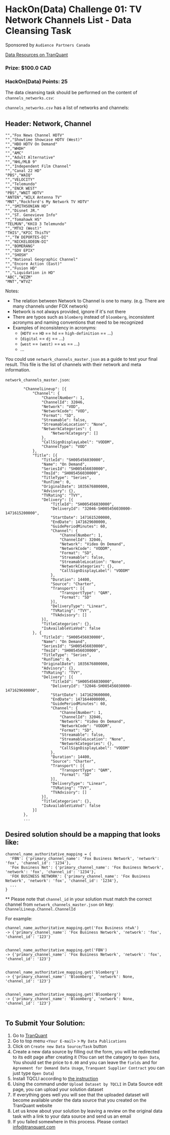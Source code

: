 HackOn(Data) Challenge 01: TV Network Channels List - Data Cleansing Task
=============
Sponsored by `Audience Partners Canada`


[Data Resources on TranQuant](http://tranquant.com/datasource-detail/cdc72da2-096a-4733-a0a1-4443ab88c6bc)

### Prize: $100.0 CAD

### HackOn(Data) Points: 25

The data cleansing task should be performed on the content of `channels_networks.csv`:

`channels_networks.csv` has a list of networks and channels:

## Header: Network, Channel
```
"","Fox News Channel HDTV"
"","Showtime Showcase HDTV (West)"
"","HBO HDTV On Demand"
"","WHDH"
"","AMC"
"","Adult Alternative"
"","NHL/MLB 9"
"","Independent Film Channel"
"","Canal 22 HD"
"PBS","WAIQ"
"","VELOCITY"
"","Telemundo"
"","ENCR WEST"
"PBS","WNIT HDTV"
"ANTEN","WILX Antenna TV"
"MNT","Rockford's My Network TV HDTV"
"","SMITHSONIAN HD"
"","Disnet JR."
"","ST. Genevieve Info"
"","Tomahawk HS"
"TELMUN","KKCO 3 Telemundo"
"","MTV2 (West)"
"THIS","KPIC ThisTV"
"","TW DEPORTES-DI"
"","NICKELODEON-DI"
"","BOMERANG"
"","SDV EPIX"
"","SHOSH"
"","National Geographic Channel"
"","Encore Action (East)"
"","Fusion HD"
"","Liquidation in HD"
"ABC","WZZM"
"MNT","WTVZ"
```

Notes: 
- The relation between Network to Channel is one to many. (e.g. There are many channels under FOX network)
- Network is not always provided, ignore if it's not there
- There are typos such as `blomberg` instead of `bloomberg`, inconsistent acronyms and naming conventions that need to be recognized
- Examples of inconsistency in acronyms:
  - (`HDTV` == `HD` == `hd` == `high-definition` == ...)
  - (`digital` == `dj` == ...)
  - (`west` == `(west)` == `ws` == ...)
  - ...

You could use `network_channels_master.json` as a guide to test your final result. This file is the list of channels with their network and meta information.

`network_channels_master.json`:
```
		"ChannelLineup": [{
			"Channel": {
				"ChannelNumber": 1,
				"ChannelId": 32046,
				"Network": "VOD",
				"NetworkCode": "VOD",
				"Format": "SD",
				"Streamable": false,
				"StreamableLocation": "None",
				"NetworkCategories": {
					"NetworkCategory": []
				},
				"CallSignDisplayLabel": "VODDM",
				"ChannelType": "VOD"
			},
			"Title": [{
				"TitleId": "SH005456030000",
				"Name": "On Demand",
				"SeriesId": "SH005456030000",
				"TmsId": "SH005456030000",
				"TitleType": "Series",
				"RunTime": 0,
				"OriginalDate": 1035676800000,
				"Advisory": {},
				"TVRating": "TVY",
				"Delivery": [{
					"TitleId": "SH005456030000",
					"DeliveryId": "32046-SH005456030000-1471615200000",
					"StartDate": 1471615200000,
					"EndDate": 1471629600000,
					"GuidePeriodMinutes": 60,
					"Channel": {
						"ChannelNumber": 1,
						"ChannelId": 32046,
						"Network": "Video On Demand",
						"NetworkCode": "VODDM",
						"Format": "SD",
						"Streamable": false,
						"StreamableLocation": "None",
						"NetworkCategories": {},
						"CallSignDisplayLabel": "VODDM"
					},
					"Duration": 14400,
					"Source": "Charter",
					"Transport": [{
						"TransportType": "QAM",
						"Format": "SD"
					}],
					"DeliveryType": "Linear",
					"TVRating": "TVY",
					"TVAdvisory": []
				}],
				"TitleCategories": {},
				"IsAvailableViaVod": false
			}, {
				"TitleId": "SH005456030000",
				"Name": "On Demand",
				"SeriesId": "SH005456030000",
				"TmsId": "SH005456030000",
				"TitleType": "Series",
				"RunTime": 0,
				"OriginalDate": 1035676800000,
				"Advisory": {},
				"TVRating": "TVY",
				"Delivery": [{
					"TitleId": "SH005456030000",
					"DeliveryId": "32046-SH005456030000-1471629600000",
					"StartDate": 1471629600000,
					"EndDate": 1471644000000,
					"GuidePeriodMinutes": 60,
					"Channel": {
						"ChannelNumber": 1,
						"ChannelId": 32046,
						"Network": "Video On Demand",
						"NetworkCode": "VODDM",
						"Format": "SD",
						"Streamable": false,
						"StreamableLocation": "None",
						"NetworkCategories": {},
						"CallSignDisplayLabel": "VODDM"
					},
					"Duration": 14400,
					"Source": "Charter",
					"Transport": [{
						"TransportType": "QAM",
						"Format": "SD"
					}],
					"DeliveryType": "Linear",
					"TVRating": "TVY",
					"TVAdvisory": []
				}],
				"TitleCategories": {},
				"IsAvailableViaVod": false
			}]
		},
		...
```



## Desired solution should be a mapping that looks like:

```
channel_name_authoritative_mapping = {
  'FBN': {'primary_channel_name': 'Fox Business Network', 'network': 'fox', 'channel_id': '1234'},
  'Fox Business Net': {'primary_channel_name': 'Fox Business Network', 'network': 'fox', 'channel_id': '1234'},
  'FOX BUSINESS NETWORK': {'primary_channel_name': 'Fox Business Network', 'network': 'fox', 'channel_id': '1234'},
  ...
}

```

** Please note that `channel_id` in your solution must match the correct channel from `network_channels_master.json` on key: `ChannelLineup.Channel.ChannelId`


For example:
```
channel_name_authoritative_mapping.get('Fox Business ntwk')
-> {'primary_channel_name': 'Fox Business Network', 'network': 'fox', 'channel_id': '123'}


channel_name_authoritative_mapping.get('FBN')
-> {'primary_channel_name': 'Fox Business Network', 'network': 'fox', 'channel_id': '123'}


channel_name_authoritative_mapping.get('blomberg')
-> {'primary_channel_name': 'Bloomberg', 'network': None, 'channel_id': '123'}


channel_name_authoritative_mapping.get('Bloomberg')
-> {'primary_channel_name': 'Bloomberg', 'network': None, 'channel_id': '123'}


```


## To Submit Your Solution:
1. Go to [TranQuant](http://tranquant.com)
2. Go to top menu `<Your E-mail>` > `My Data Publications`
3. Click on `Create new Data Source/Task` button
4. Create a new data source by filling out the form, you will be redirected to its edit page after creating it (You can set the category to `Open Data`, You should set the price to `0.00` and you can leave the `fields` and for `Agreement for Demand Data Usage`, `Tranquant Supplier Contract` you can just type `Open Data`)
5. Install TQCLI according to [the instruction](https://github.com/Tranquant/tqcli)
6. Using the command under `Upload Dataset by TQCLI` in Data Source edit page, you can upload your solution dataset
7. If everything goes well you will see that the uploaded dataset will become available under the data source that you created on the TranQuant website
8. Let us know about your solution by leaving a review on the original data task with a link to your data source and send us an email 
9. If you failed somewhere in this process. Please contact info@tranquant.com
